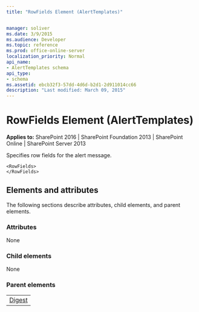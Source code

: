 ```yaml
---
title: "RowFields Element (AlertTemplates)"


manager: soliver
ms.date: 3/9/2015
ms.audience: Developer
ms.topic: reference
ms.prod: office-online-server
localization_priority: Normal
api_name:
- AlertTemplates schema
api_type:
- schema
ms.assetid: ebcb32f3-57dd-4d6d-b2d1-2d911014cc66
description: "Last modified: March 09, 2015"
---
```


# RowFields Element (AlertTemplates)

 
  
 **Applies to:** SharePoint 2016 | SharePoint Foundation 2013 | SharePoint Online | SharePoint Server 2013
  
Specifies row fields for the alert message.
  
```
<RowFields>
</RowFields>
```

## Elements and attributes

The following sections describe attributes, child elements, and parent elements.

### Attributes

None
  
### Child elements

None
  
### Parent elements

||
|:-----|
|[Digest](digest-element-alerttemplates.md)|
   

